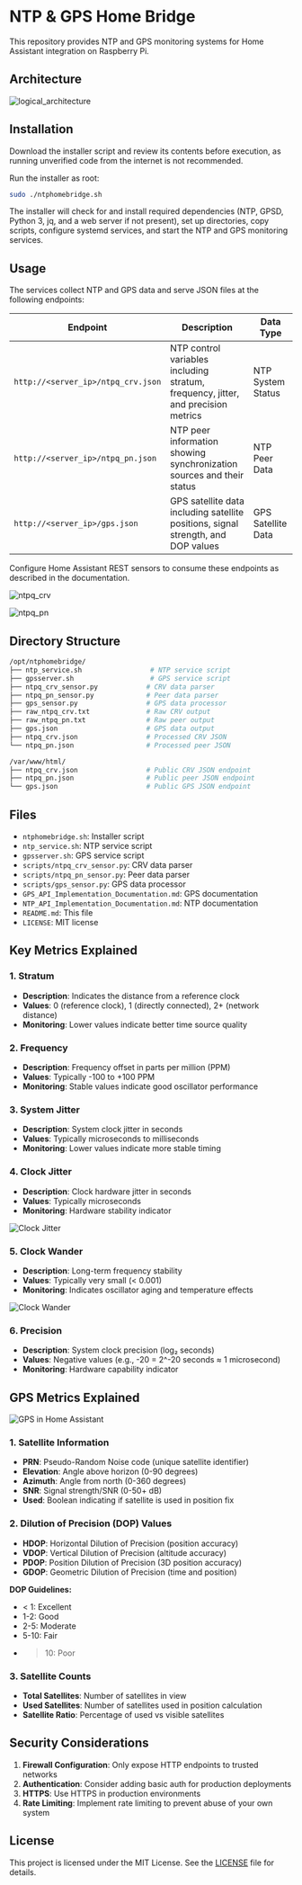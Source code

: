 # NTP & GPS Home Bridge

This repository provides NTP and GPS monitoring systems for Home Assistant integration on Raspberry Pi.

## Architecture

![logical_architecture](img/logic_graphviz.png)

## Installation

Download the installer script and review its contents before execution, as running unverified code from the internet is not recommended.

Run the installer as root:

```bash
sudo ./ntphomebridge.sh
```

The installer will check for and install required dependencies (NTP, GPSD, Python 3, jq, and a web server if not present), set up directories, copy scripts, configure systemd services, and start the NTP and GPS monitoring services.

## Usage

The services collect NTP and GPS data and serve JSON files at the following endpoints:

| Endpoint | Description | Data Type |
|----------|-------------|-----------|
| `http://<server_ip>/ntpq_crv.json` | NTP control variables including stratum, frequency, jitter, and precision metrics | NTP System Status |
| `http://<server_ip>/ntpq_pn.json` | NTP peer information showing synchronization sources and their status | NTP Peer Data |
| `http://<server_ip>/gps.json` | GPS satellite data including satellite positions, signal strength, and DOP values | GPS Satellite Data |

Configure Home Assistant REST sensors to consume these endpoints as described in the documentation.

![ntpq_crv](img/ntpq_crv.png)

![ntpq_pn](img/ntpq_pn.png)


## Directory Structure

```bash
/opt/ntphomebridge/
├── ntp_service.sh                 # NTP service script
├── gpsserver.sh                   # GPS service script
├── ntpq_crv_sensor.py            # CRV data parser
├── ntpq_pn_sensor.py             # Peer data parser
├── gps_sensor.py                 # GPS data processor
├── raw_ntpq_crv.txt              # Raw CRV output
├── raw_ntpq_pn.txt               # Raw peer output
├── gps.json                      # GPS data output
├── ntpq_crv.json                 # Processed CRV JSON
└── ntpq_pn.json                  # Processed peer JSON

/var/www/html/
├── ntpq_crv.json                 # Public CRV JSON endpoint
├── ntpq_pn.json                  # Public peer JSON endpoint
└── gps.json                      # Public GPS JSON endpoint
```


## Files

- `ntphomebridge.sh`: Installer script
- `ntp_service.sh`: NTP service script
- `gpsserver.sh`: GPS service script
- `scripts/ntpq_crv_sensor.py`: CRV data parser
- `scripts/ntpq_pn_sensor.py`: Peer data parser
- `scripts/gps_sensor.py`: GPS data processor
- `GPS_API_Implementation_Documentation.md`: GPS documentation
- `NTP_API_Implementation_Documentation.md`: NTP documentation
- `README.md`: This file
- `LICENSE`: MIT license


## Key Metrics Explained

### 1. Stratum
- **Description**: Indicates the distance from a reference clock
- **Values**: 0 (reference clock), 1 (directly connected), 2+ (network distance)
- **Monitoring**: Lower values indicate better time source quality

### 2. Frequency
- **Description**: Frequency offset in parts per million (PPM)
- **Values**: Typically -100 to +100 PPM
- **Monitoring**: Stable values indicate good oscillator performance

### 3. System Jitter
- **Description**: System clock jitter in seconds
- **Values**: Typically microseconds to milliseconds
- **Monitoring**: Lower values indicate more stable timing

### 4. Clock Jitter
- **Description**: Clock hardware jitter in seconds
- **Values**: Typically microseconds
- **Monitoring**: Hardware stability indicator

![Clock Jitter](img/clock_jitter.png)   

### 5. Clock Wander
- **Description**: Long-term frequency stability
- **Values**: Typically very small (< 0.001)
- **Monitoring**: Indicates oscillator aging and temperature effects

![Clock Wander](img/clock_wander.png)

### 6. Precision
- **Description**: System clock precision (log₂ seconds)
- **Values**: Negative values (e.g., -20 = 2^-20 seconds ≈ 1 microsecond)
- **Monitoring**: Hardware capability indicator

## GPS Metrics Explained

![GPS in Home Assistant](img/gps.png)


### 1. Satellite Information
- **PRN**: Pseudo-Random Noise code (unique satellite identifier)
- **Elevation**: Angle above horizon (0-90 degrees)
- **Azimuth**: Angle from north (0-360 degrees)
- **SNR**: Signal strength/SNR (0-50+ dB)
- **Used**: Boolean indicating if satellite is used in position fix

### 2. Dilution of Precision (DOP) Values
- **HDOP**: Horizontal Dilution of Precision (position accuracy)
- **VDOP**: Vertical Dilution of Precision (altitude accuracy)
- **PDOP**: Position Dilution of Precision (3D position accuracy)
- **GDOP**: Geometric Dilution of Precision (time and position)

**DOP Guidelines:**
- < 1: Excellent
- 1-2: Good
- 2-5: Moderate
- 5-10: Fair
- > 10: Poor

### 3. Satellite Counts
- **Total Satellites**: Number of satellites in view
- **Used Satellites**: Number of satellites used in position calculation
- **Satellite Ratio**: Percentage of used vs visible satellites

## Security Considerations

1. **Firewall Configuration**: Only expose HTTP endpoints to trusted networks
2. **Authentication**: Consider adding basic auth for production deployments
3. **HTTPS**: Use HTTPS in production environments
4. **Rate Limiting**: Implement rate limiting to prevent abuse of your own system


## License
This project is licensed under the MIT License. See the [LICENSE](LICENSE) file for details.
